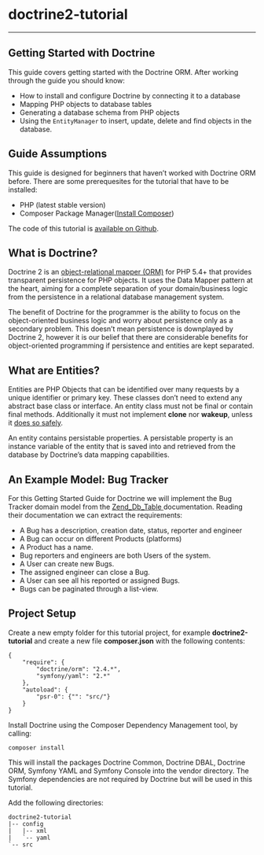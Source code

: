 # doctrine2-tutorial

---

## Getting Started with Doctrine

This guide covers getting started with the Doctrine ORM. After working through the guide you should know:

- How to install and configure Doctrine by connecting it to a database
- Mapping PHP objects to database tables
- Generating a database schema from PHP objects
- Using the `EntityManager` to insert, update, delete and find objects in the database.

## Guide Assumptions

This guide is designed for beginners that haven’t worked with Doctrine ORM before. There are some prerequesites for the tutorial that have to be installed:

- PHP (latest stable version)
- Composer Package Manager([Install Composer](http://getcomposer.org/doc/00-intro.md))

The code of this tutorial is [available on Github](https://github.com/doctrine/doctrine2-orm-tutorial).
 
## What is Doctrine?
 
Doctrine 2 is an [object-relational mapper (ORM)](http://en.wikipedia.org/wiki/Object-relational_mapping) for PHP 5.4+ that provides transparent persistence for PHP objects. It uses the Data Mapper pattern at the heart, aiming for a complete separation of your domain/business logic from the persistence in a relational database management system.

The benefit of Doctrine for the programmer is the ability to focus on the object-oriented business logic and worry about persistence only as a secondary problem. This doesn’t mean persistence is downplayed by Doctrine 2, however it is our belief that there are considerable benefits for object-oriented programming if persistence and entities are kept separated.

## What are Entities?

Entities are PHP Objects that can be identified over many requests by a unique identifier or primary key. These classes don’t need to extend any abstract base class or interface. An entity class must not be final or contain final methods. Additionally it must not implement **clone** nor **wakeup**, unless it [does so safely](http://docs.doctrine-project.org/projects/doctrine-orm/en/latest/cookbook/implementing-wakeup-or-clone.html).

An entity contains persistable properties. A persistable property is an instance variable of the entity that is saved into and retrieved from the database by Doctrine’s data mapping capabilities.

## An Example Model: Bug Tracker

For this Getting Started Guide for Doctrine we will implement the Bug Tracker domain model from the [Zend_Db_Table ](http://framework.zend.com/manual/1.12/en/zend.db.adapter.html)documentation. Reading their documentation we can extract the requirements:

- A Bug has a description, creation date, status, reporter and engineer
- A Bug can occur on different Products (platforms)
- A Product has a name.
- Bug reporters and engineers are both Users of the system.
- A User can create new Bugs.
- The assigned engineer can close a Bug.
- A User can see all his reported or assigned Bugs.
- Bugs can be paginated through a list-view.

## Project Setup

Create a new empty folder for this tutorial project, for example **doctrine2-tutorial** and create a new file **composer.json** with the following contents:

    {
        "require": {
            "doctrine/orm": "2.4.*",
            "symfony/yaml": "2.*"
        },
        "autoload": {
            "psr-0": {"": "src/"}
        }
    }


Install Doctrine using the Composer Dependency Management tool, by calling:

    composer install

This will install the packages Doctrine Common, Doctrine DBAL, Doctrine ORM, Symfony YAML and Symfony Console into the vendor directory. The Symfony dependencies are not required by Doctrine but will be used in this tutorial.

Add the following directories:

    doctrine2-tutorial
    |-- config
    |   |-- xml
    |   `-- yaml
    `-- src
    
